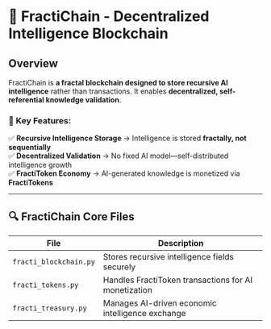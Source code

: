 # 🔗 FractiChain - Decentralized Intelligence Blockchain

## Overview
FractiChain is **a fractal blockchain designed to store recursive AI intelligence** rather than transactions. It enables **decentralized, self-referential knowledge validation**.

### 📌 Key Features:
✅ **Recursive Intelligence Storage** → Intelligence is stored **fractally, not sequentially**  
✅ **Decentralized Validation** → No fixed AI model—self-distributed intelligence growth  
✅ **FractiToken Economy** → AI-generated knowledge is monetized via **FractiTokens**  

---

## 🔍 FractiChain Core Files

| File | Description |
|---|---|
| `fracti_blockchain.py` | Stores recursive intelligence fields securely |
| `fracti_tokens.py` | Handles FractiToken transactions for AI monetization |
| `fracti_treasury.py` | Manages AI-driven economic intelligence exchange |


